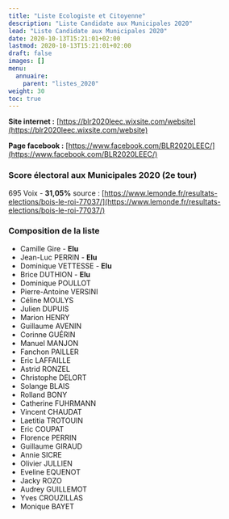 ```yaml
---
title: "Liste Ecologiste et Citoyenne"
description: "Liste Candidate aux Municipales 2020"
lead: "Liste Candidate aux Municipales 2020"
date: 2020-10-13T15:21:01+02:00
lastmod: 2020-10-13T15:21:01+02:00
draft: false
images: []
menu:
  annuaire:
    parent: "listes_2020"
weight: 30
toc: true
---
```


**Site internet :** [https://blr2020leec.wixsite.com/website](https://blr2020leec.wixsite.com/website) 

**Page facebook :** [https://www.facebook.com/BLR2020LEEC/](https://www.facebook.com/BLR2020LEEC/)

### Score électoral aux Municipales 2020 (2e tour)
695 Voix - **31,05%**
source : [https://www.lemonde.fr/resultats-elections/bois-le-roi-77037/](https://www.lemonde.fr/resultats-elections/bois-le-roi-77037/)

### Composition de la liste

- Camille Gire - **Elu**
- Jean-Luc PERRIN - **Elu**
- Dominique VETTESSE - **Elu**
- Brice DUTHION  - **Elu**
- Dominique POULLOT
- Pierre-Antoine VERSINI
- Céline MOULYS
- Julien DUPUIS
- Marion HENRY
- Guillaume AVENIN
- Corinne GUÉRIN
- Manuel MANJON
- Fanchon PAILLER
- Eric LAFFAILLE
- Astrid RONZEL
- Christophe DELORT
- Solange BLAIS
- Rolland BONY
- Catherine FUHRMANN
- Vincent CHAUDAT
- Laetitia TROTOUIN
- Eric COUPAT
- Florence PERRIN
- Guillaume GIRAUD
- Annie SICRE
- Olivier JULLIEN
- Eveline EQUENOT
- Jacky ROZO
- Audrey GUILLEMOT
- Yves CROUZILLAS
- Monique BAYET